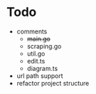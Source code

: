 # Todo
- comments
    - ~~main.go~~
    - scraping.go
    - util.go
    - edit.ts
    - diagram.ts
- url path support
- refactor project structure